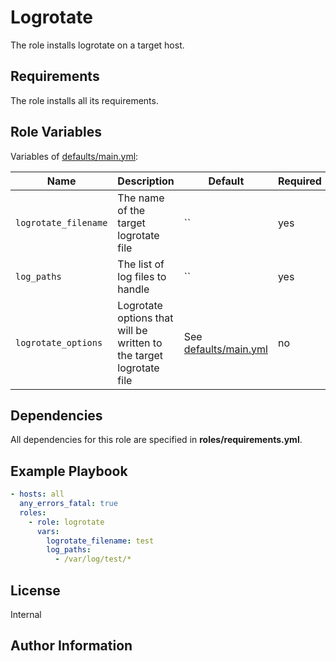 Logrotate
=========

The role installs logrotate on a target host.

Requirements
------------

The role installs all its requirements.

Role Variables
--------------

Variables of [defaults/main.yml](./defaults/main.yml):

| Name | Description | Default | Required |
| ---- | ----------- | ------- | -------- |
| `logrotate_filename` | The name of the target logrotate file | `` | yes |
| `log_paths` | The list of log files to handle | `` | yes |
| `logrotate_options` | Logrotate options that will be written to the target logrotate file | See [defaults/main.yml](./defaults/main.yml) | no |

Dependencies
------------

All dependencies for this role are specified in **roles/requirements.yml**.

Example Playbook
----------------

```yaml
- hosts: all
  any_errors_fatal: true
  roles:
    - role: logrotate
      vars:
        logrotate_filename: test
        log_paths:
          - /var/log/test/*
```

License
-------

Internal

Author Information
------------------
